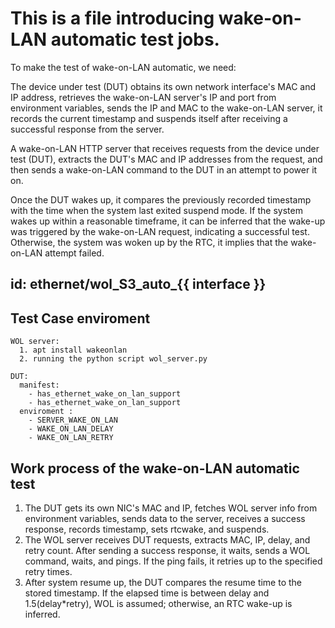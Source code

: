 # This is a file introducing wake-on-LAN automatic test jobs.

  To make the test of wake-on-LAN automatic, we need:
  
  The device under test (DUT) obtains its own network interface's MAC and IP address, retrieves the wake-on-LAN server's IP and port from environment variables, sends the IP and MAC to the wake-on-LAN server, it records the current timestamp and suspends itself after receiving a successful response from the server.

  A wake-on-LAN HTTP server that receives requests from the device under test (DUT), extracts the DUT's MAC and IP addresses from the request, and then sends a wake-on-LAN command to the DUT in an attempt to power it on.

  Once the DUT wakes up, it compares the previously recorded timestamp with the time when the system last exited suspend mode. If the system wakes up within a reasonable timeframe, it can be inferred that the wake-up was triggered by the wake-on-LAN request, indicating a successful test. Otherwise, the system was woken up by the RTC, it implies that the wake-on-LAN attempt failed.

## id: ethernet/wol_S3_auto_{{ interface }}

## Test Case enviroment
    WOL server:
      1. apt install wakeonlan
      2. running the python script wol_server.py

    DUT:
      manifest:
        - has_ethernet_wake_on_lan_support
        - has_ethernet_wake_on_lan_support
      enviroment : 
        - SERVER_WAKE_ON_LAN
        - WAKE_ON_LAN_DELAY
        - WAKE_ON_LAN_RETRY

## Work process of the wake-on-LAN automatic test
  1. The DUT gets its own NIC's MAC and IP, fetches WOL server info from environment variables, sends data to the server, receives a success response, records timestamp, sets rtcwake, and suspends.
  2. The WOL server receives DUT requests, extracts MAC, IP, delay, and retry count. After sending a success response, it waits, sends a WOL command, waits, and pings. If the ping fails, it retries up to the specified retry times.
  3. After system resume up, the DUT compares the resume time to the stored timestamp. If the elapsed time is between delay and 1.5(delay*retry), WOL is assumed; otherwise, an RTC wake-up is inferred.





